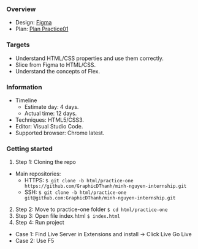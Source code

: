 ### Overview

- Design: [Figma](figma.com/file/WjBjJdJtwQHxaDF2ryrGH1/%5Btraining%5D-Practice-two?node-id=0%3A2)
- Plan: [Plan Practice01](https://docs.google.com/document/d/14yowAemojw5PxR3r0YuyGkuCyOvLqwqpDfQDHNiuQvI/edit)

### Targets

- Understand HTML/CSS properties and use them correctly.
- Slice from Figma to HTML/CSS.
- Understand the concepts of Flex.

### Information

- Timeline
  - Estimate day: 4 days.
  - Actual time: 12 days.
- Techniques: HTML5/CSS3.
- Editor: Visual Studio Code.
- Supported browser: Chrome latest.

### Getting started

1. Step 1: Cloning the repo

- Main repositories:
  - HTTPS: `$ git clone -b html/practice-one https://github.com/GraphicDThanh/minh-nguyen-internship.git`
  - SSH: `$ git clone -b html/practice-one git@github.com:GraphicDThanh/minh-nguyen-internship.git`

2. Step 2: Move to practice-one folder `$ cd html/practice-one`
3. Step 3: Open file index.html `$ index.html`
4. Step 4: Run project

- Case 1: Find Live Server in Extensions and install -> Click Live Go Live
- Case 2: Use F5
